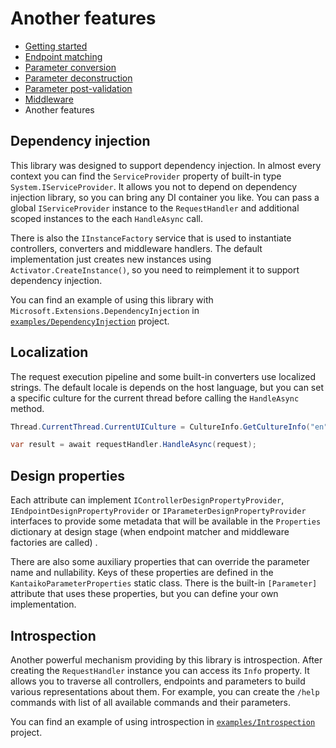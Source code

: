 # Another features

- [Getting started](getting-started.md)
- [Endpoint matching](endpoint-matching.md)
- [Parameter conversion](parameter-conversion.md)
- [Parameter deconstruction](parameter-deconstruction.md)
- [Parameter post-validation](parameter-post-validation.md)
- [Middleware](middleware.md)
- Another features

## Dependency injection

This library was designed to support dependency injection. In almost every context you can find the `ServiceProvider`
property of built-in type `System.IServiceProvider`. It allows you not to depend on dependency injection library, so you
can bring any DI container you like. You can pass a global `IServiceProvider` instance to the `RequestHandler` and
additional scoped instances to the each `HandleAsync` call.

There is also the `IInstanceFactory` service that is used to instantiate controllers, converters and middleware
handlers. The default implementation just creates new instances using `Activator.CreateInstance()`, so you need to
reimplement it to support dependency injection.

You can find an example of using this library with `Microsoft.Extensions.DependencyInjection`
in [`examples/DependencyInjection`](/libraries/Kantaiko.Extensions.Controllers/examples/DependencyInjection)
project.

## Localization

The request execution pipeline and some built-in converters use localized strings. The default locale is depends on the
host language, but you can set a specific culture for the current thread before calling the `HandleAsync` method.

```c#
Thread.CurrentThread.CurrentUICulture = CultureInfo.GetCultureInfo("en");

var result = await requestHandler.HandleAsync(request);
```

## Design properties

Each attribute can implement `IControllerDesignPropertyProvider`, `IEndpointDesignPropertyProvider`
or `IParameterDesignPropertyProvider` interfaces to provide some metadata that will be available in the `Properties`
dictionary at design stage (when endpoint matcher and middleware factories are called)
.

There are also some auxiliary properties that can override the parameter name and nullability. Keys of these properties
are defined in the `KantaikoParameterProperties` static class. There is the built-in `[Parameter]` attribute that uses
these properties, but you can define your own implementation.

## Introspection

Another powerful mechanism providing by this library is introspection. After creating the `RequestHandler` instance you
can access its `Info` property. It allows you to traverse all controllers, endpoints and parameters to build various
representations about them. For example, you can create the `/help` commands with list of all available commands and
their parameters.

You can find an example of using introspection in [`examples/Introspection`](/libraries/Kantaiko.Extensions.Controllers/examples/Introspection) project.
